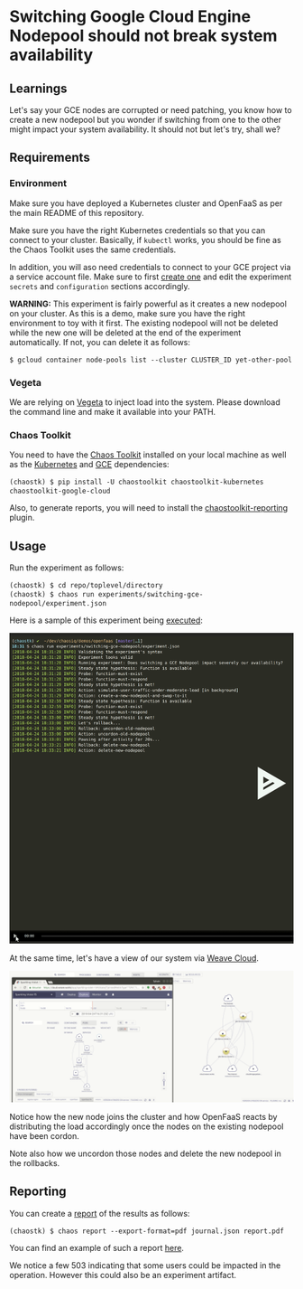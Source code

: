 # Switching Google Cloud Engine Nodepool should not break system availability

## Learnings

Let's say your GCE nodes are corrupted or need patching, you know how to
create a new nodepool but you wonder if switching from one to the other might
impact your system availability. It should not but let's try, shall we?

## Requirements

### Environment

Make sure you have deployed a Kubernetes cluster and OpenFaaS as per the
main README of this repository.

Make sure you have the right Kubernetes credentials so that you can connect
to your cluster. Basically, if `kubectl` works, you should be fine as the Chaos
Toolkit uses the same credentials.

In addition, you will aso need credentials to connect to your GCE project via 
a service account file. Make sure to first [create one][createsa] and edit the
experiment `secrets` and `configuration` sections accordingly.

[createsa]: https://developers.google.com/api-client-library/python/auth/service-accounts#creatinganaccount

**WARNING:** This experiment is fairly powerful as it creates a new nodepool
on your cluster. As this is a demo, make sure you have the right environment
to toy with it first. The existing nodepool will not be deleted while the new
one will be deleted at the end of the experiment automatically. If not, you can
delete it as follows:

```
$ gcloud container node-pools list --cluster CLUSTER_ID yet-other-pool
```

### Vegeta

We are relying on [Vegeta][vegeta] to inject load into the system. Please
download the command line and make it available into your PATH.

[vegeta]: https://github.com/tsenart/vegeta

### Chaos Toolkit

You need to have the [Chaos Toolkit][chaostoolkit] installed on your local
machine as well as the [Kubernetes][chaostoolkitk8s] and [GCE][chaostoolkitgce]
dependencies:

```
(chaostk) $ pip install -U chaostoolkit chaostoolkit-kubernetes chaostoolkit-google-cloud
```

[chaostoolkit]: http://chaostoolkit.org/reference/usage/install/
[chaostoolkitk8s]: https://github.com/chaostoolkit/chaostoolkit-kubernetes
[chaostoolkitgce]: https://github.com/chaostoolkit-incubator/chaostoolkit-google-cloud

Also, to generate reports, you will need to install the
[chaostoolkit-reporting][chaostoolkitreporting] plugin.

## Usage

Run the experiment as follows:

```
(chaostk) $ cd repo/toplevel/directory
(chaostk) $ chaos run experiments/switching-gce-nodepool/experiment.json
```

Here is a sample of this experiment being [executed][asciinema]:

![Chaos Toolkit Experiment Run][run]

[asciinema]: https://asciinema.org/a/178130
[run]: https://raw.githubusercontent.com/chaosiq/demos/master/openfaas/experiments/switching-gce-nodepool/chaostoolkit-run.gif

At the same time, let's have a view of our system via [Weave Cloud][weave].

[weave]: https://cloud.weave.works/

![System View via Weave Scope][weavescope]

[weavescope]: https://raw.githubusercontent.com/chaosiq/demos/master/openfaas/experiments/switching-gce-nodepool/system-view.gif

Notice how the new node joins the cluster and how OpenFaaS reacts by distributing
the load accordingly once the nodes on the existing nodepool have been cordon.

Note also how we uncordon those nodes and delete the new nodepool in the rollbacks.

## Reporting

You can create a [report][chaostoolkitreporting] of the results as follows:

```
(chaostk) $ chaos report --export-format=pdf journal.json report.pdf
```

[chaostoolkitreporting]: https://github.com/chaostoolkit/chaostoolkit-reporting

You can find an example of such a report [here][report].

[report]: https://raw.githubusercontent.com/chaosiq/demos/master/openfaas/experiments/switching-gce-nodepool/report.pdf

We notice a few 503 indicating that some users could be impacted in the operation.
However this could also be an experiment artifact.